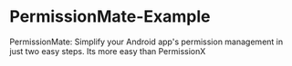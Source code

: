 # PermissionMate-Example
PermissionMate: Simplify your Android app's permission management in just two easy steps. Its more easy than PermissionX 
